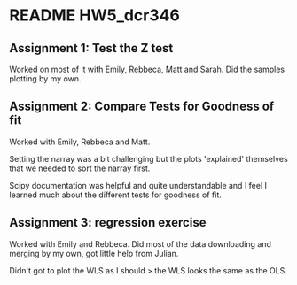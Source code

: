 # README HW5_dcr346

## Assignment 1: Test the Z test
Worked on most of it with Emily, Rebbeca, Matt and Sarah. Did the samples plotting by my own.

## Assignment 2: Compare Tests for Goodness of fit
Worked with Emily, Rebbeca and Matt. 

Setting the narray was a bit challenging but the plots 'explained' themselves that we needed to sort the narray first.

Scipy documentation was helpful and quite understandable and I feel I learned much about the different tests for goodness of fit.

## Assignment 3: regression exercise
Worked with Emily and Rebbeca. 
Did most of the data downloading and merging by my own, got little help from Julian.

Didn't got to plot the WLS as I should > the WLS looks the same as the OLS.

